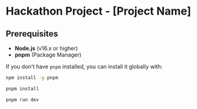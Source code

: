 # Hackathon Project - [Project Name]


## Prerequisites

- **Node.js** (v16.x or higher)
- **pnpm** (Package Manager)

If you don't have `pnpm` installed, you can install it globally with:

```bash
npm install -g pnpm

pnpm install

pnpm run dev
